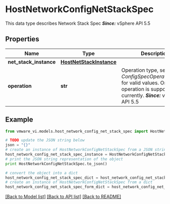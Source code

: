 # HostNetworkConfigNetStackSpec

This data type describes Network Stack Spec  ***Since:*** vSphere API 5.5 

## Properties
Name | Type | Description | Notes
------------ | ------------- | ------------- | -------------
**net_stack_instance** | [**HostNetStackInstance**](HostNetStackInstance.md) |  | 
**operation** | **str** | Operation type, see *ConfigSpecOperation_enum* for valid values.  Only edit operation is supported currently.  ***Since:*** vSphere API 5.5  | [optional] 

## Example

```python
from vmware_vi.models.host_network_config_net_stack_spec import HostNetworkConfigNetStackSpec

# TODO update the JSON string below
json = "{}"
# create an instance of HostNetworkConfigNetStackSpec from a JSON string
host_network_config_net_stack_spec_instance = HostNetworkConfigNetStackSpec.from_json(json)
# print the JSON string representation of the object
print HostNetworkConfigNetStackSpec.to_json()

# convert the object into a dict
host_network_config_net_stack_spec_dict = host_network_config_net_stack_spec_instance.to_dict()
# create an instance of HostNetworkConfigNetStackSpec from a dict
host_network_config_net_stack_spec_form_dict = host_network_config_net_stack_spec.from_dict(host_network_config_net_stack_spec_dict)
```
[[Back to Model list]](../README.md#documentation-for-models) [[Back to API list]](../README.md#documentation-for-api-endpoints) [[Back to README]](../README.md)


